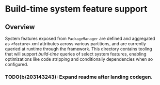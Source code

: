 # Build-time system feature support

## Overview

System features exposed from `PackageManager` are defined and aggregated as
`<feature>` xml attributes across various partitions, and are currently queried
at runtime through the framework. This directory contains tooling that will
support *build-time* queries of select system features, enabling optimizations
like code stripping and conditionally dependencies when so configured.

### TODO(b/203143243): Expand readme after landing codegen.
